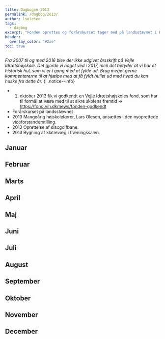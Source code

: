 ```yaml
---
title: Dagbogen 2013
permalink: /dagbog/2013/
author: lsolesen
tags:
  - dagbog
excerpt: "Fonden oprettes og forårskurset tager med på landsstævnet i Esbjerg."
header:
  overlay_color: "#2ae"
toc: true
---
```


_Fra 2007 til og med 2016 blev der ikke udgivet årsskrift på Vejle Idrætshøjskole. Det gjorde vi noget ved i 2017, men det betyder at vi har et historisk hul, som vi er i gang med at fylde ud. Brug meget gerne kommentarerne til at hjælpe med at få fyldt hullet ud med hvad du kan huske fra dette år._
{: .notice--info}

* 1. oktober 2013 fik vi godkendt en Vejle Idrætshøjskoles fond, som har til formål at være med til at sikre skolens fremtid → https://fond.vih.dk/news/fonden-godkendt
* Forårskurset på landsstævnet
* 2013 Mangeårig højskolelærer, Lars Olesen, ansættes i den nyoprettede viceforstanderstilling.
* 2013 Oprettelse af discgolfbane.
* 2013 Bygning af klatrevæg i træningssalen.

## Januar

## Februar

## Marts

## April

## Maj

## Juni

## Juli

## August

## September

## Oktober

## November

## December
